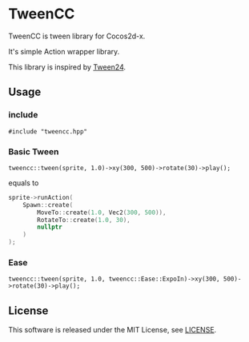 # TweenCC

TweenCC is tween library for Cocos2d-x.

It's simple Action wrapper library.


This library is inspired by [Tween24](https://github.com/a24/Tween24).

## Usage

### include

```
#include "tweencc.hpp"
```

### Basic Tween

```
tweencc::tween(sprite, 1.0)->xy(300, 500)->rotate(30)->play();
```

equals to

```cpp
sprite->runAction(
    Spawn::create(
        MoveTo::create(1.0, Vec2(300, 500)),
        RotateTo::create(1.0, 30),
        nullptr
    )
);
```

### Ease

```
tweencc::tween(sprite, 1.0, tweencc::Ease::ExpoIn)->xy(300, 500)->rotate(30)->play();
```

## License

This software is released under the MIT License, see [LICENSE](https://github.com/ton1517/TweenCC/blob/master/LICENSE).
